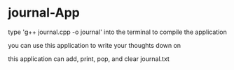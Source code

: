 # journal-App

type 'g++ journal.cpp -o journal' into the terminal to compile the application

you can use this application to write your thoughts down on

this application can add, print, pop, and clear journal.txt
